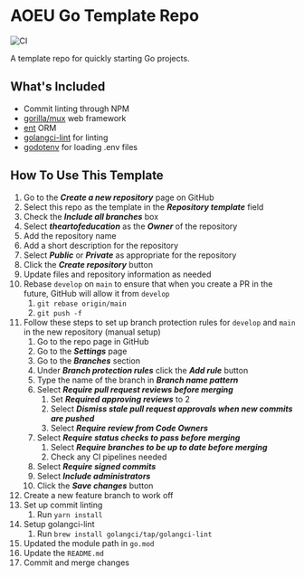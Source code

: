 # AOEU Go Template Repo

![CI](https://github.com/theartofeducation/template-repo/workflows/CI/badge.svg?branch=main)

A template repo for quickly starting Go projects.

## What's Included

* Commit linting through NPM
* [gorilla/mux](https://github.com/gorilla/mux) web framework
* [ent](https://entgo.io/) ORM
* [golangci-lint](https://github.com/golangci/golangci-lint) for linting
* [godotenv](https://github.com/joho/godotenv) for loading .env files

## How To Use This Template

1. Go to the ***Create a new repository*** page on GitHub
1. Select this repo as the template in the ***Repository template*** field
1. Check the ***Include all branches*** box
1. Select ***theartofeducation*** as the ***Owner*** of the repository
1. Add the repository name
1. Add a short description for the repository
1. Select ***Public*** or ***Private*** as appropriate for the repository
1. Click the ***Create repository*** button
1. Update files and repository information as needed
1. Rebase `develop` on `main` to ensure that when you create a PR in the future,
   GitHub will allow it from `develop`
    1. `git rebase origin/main`
    1. `git push -f`
1. Follow these steps to set up branch protection rules for `develop` and `main` in the new repository (manual setup)
    1. Go to the repo page in GitHub
    1. Go to the ***Settings*** page
    1. Go to the ***Branches*** section
    1. Under ***Branch protection rules*** click the ***Add rule*** button
    1. Type the name of the branch in ***Branch name pattern***
    1. Select ***Require pull request reviews before merging***
        1. Set ***Required approving reviews*** to 2
        1. Select ***Dismiss stale pull request approvals when new commits are pushed***
        1. Select ***Require review from Code Owners***
    1. Select ***Require status checks to pass before merging***
        1. Select ***Require branches to be up to date before merging***
        1. Check any CI pipelines needed
    1. Select ***Require signed commits***
    1. Select ***Include administrators***
    1. Click the ***Save changes*** button
1. Create a new feature branch to work off
1. Set up commit linting
    1. Run `yarn install`
1. Setup golangci-lint
    1. Run `brew install golangci/tap/golangci-lint`
1. Updated the module path in `go.mod`
1. Update the `README.md`
1. Commit and merge changes
